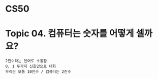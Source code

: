 # CS50
# Topic 04. 컴퓨터는 숫자를 어떻게 셀까요?

    2진수라는 언어로 소통함.
    0, 1 두가지 신호만으로 대화
    우리는 보통 10진수 / 컴퓨터는 2진수 

    